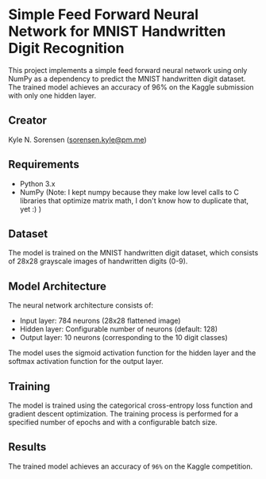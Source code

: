 # Simple Feed Forward Neural Network for MNIST Handwritten Digit Recognition

This project implements a simple feed forward neural network using only NumPy as a dependency to predict the MNIST handwritten digit dataset. The trained model achieves an accuracy of 96% on the Kaggle submission with only one hidden layer.

## Creator

Kyle N. Sorensen (sorensen.kyle@pm.me)

## Requirements

- Python 3.x
- NumPy (Note: I kept numpy because they make low level calls to C libraries that optimize matrix math, I don't know how to duplicate that, yet :) )

## Dataset

The model is trained on the MNIST handwritten digit dataset, which consists of 28x28 grayscale images of handwritten digits (0-9).

## Model Architecture

The neural network architecture consists of:
- Input layer: 784 neurons (28x28 flattened image)
- Hidden layer: Configurable number of neurons (default: 128)
- Output layer: 10 neurons (corresponding to the 10 digit classes)

The model uses the sigmoid activation function for the hidden layer and the softmax activation function for the output layer.

## Training

The model is trained using the categorical cross-entropy loss function and gradient descent optimization. The training process is performed for a specified number of epochs and with a configurable batch size.

## Results

The trained model achieves an accuracy of `96%` on the Kaggle competition.
